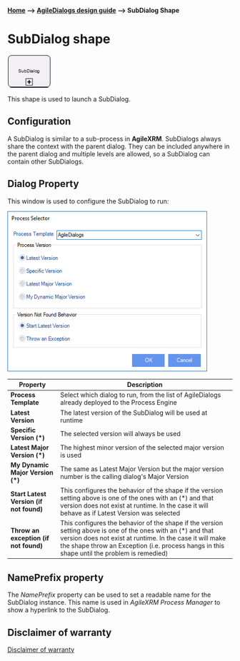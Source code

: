 __[Home](/) --> [AgileDialogs design guide](/guides/AgileDialogs-DesignGuide.md) --> SubDialog Shape__

# SubDialog shape


![](../media/AgileDialogsDesignGuide/SubdialogShape_01.png)

This shape is used to launch a SubDialog.

## Configuration

A SubDialog is similar to a sub-process in **AgileXRM**. SubDialogs always share the
context with the parent dialog. They can be included anywhere in the parent
dialog and multiple levels are allowed, so a SubDialog can contain other
SubDialogs.

## Dialog Property

This window is used to configure the SubDialog to run:

![](../media/AgileDialogsDesignGuide/SubdialogShape_02.png)

| **Property**| Description |
|-----------------------------------------|---------------------------------------------------------------------------------------------------------------------------------------------------------------------------------------------------------------------------------------------------------------------------|
| **Process Template**                    | Select which dialog to run, from the list of AgileDialogs already deployed to the Process Engine                                                                                                                                                                          |
| **Latest Version**                      | The latest version of the SubDialog will be used at runtime                                                                                                                                                                                                               |
| **Specific Version (\*)**               | The selected version will always be used                                                                                                                                                                                                                                  |
| **Latest Major Version (\*)**           | The highest minor version of the selected major version is used                                                                                                                                                                                                           |
| **My Dynamic Major Version (\*)**       | The same as Latest Major Version but the major version number is the calling dialog's Major Version                                                                                                                                                                       |
| **Start Latest Version (if not found)** | This configures the behavior of the shape if the version setting above is one of the ones with an (\*) and that version does not exist at runtime. In the case it will behave as if Latest Version was selected                                                           |
| **Throw an exception (if not found)**   | This configures the behavior of the shape if the version setting above is one of the ones with an (\*) and that version does not exist at runtime. In the case it will make the shape throw an Exception (i.e. process hangs in this shape until the problem is remedied) |

## NamePrefix property

The *NamePrefix* property can be used to set a readable name for the SubDialog
instance. This name is used in *AgileXRM Process Manager* to show a hyperlink to
the SubDialog.

## Disclaimer of warranty

[Disclaimer of warranty](DisclaimerOfWarranty.md)

